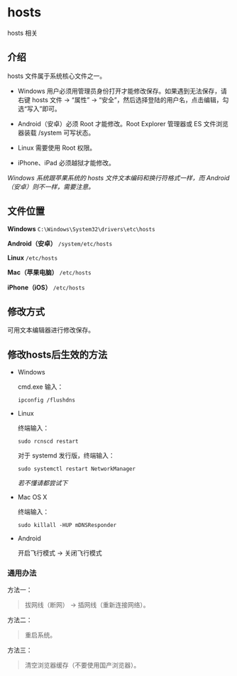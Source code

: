 # hosts

hosts 相关

## 介绍

hosts 文件属于系统核心文件之一。

* Windows 用户必须用管理员身份打开才能修改保存。如果遇到无法保存，请右键 hosts 文件 -> “属性” -> “安全”，然后选择登陆的用户名，点击编辑，勾选“写入”即可。

* Android（安卓）必须 Root 才能修改。Root Explorer 管理器或 ES 文件浏览器装载 /system 可写状态。

* Linux 需要使用 Root 权限。

* iPhone、iPad 必须越狱才能修改。

*Windows 系统跟苹果系统的 hosts 文件文本编码和换行符格式一样，而 Android（安卓）则不一样，需要注意。*

## 文件位置

**Windows** `C:\Windows\System32\drivers\etc\hosts`

**Android（安卓）** `/system/etc/hosts`

**Linux** `/etc/hosts`

**Mac（苹果电脑）** `/etc/hosts`

**iPhone（iOS）** `/etc/hosts`

## 修改方式

可用文本编辑器进行修改保存。

## 修改hosts后生效的方法

* Windows

    cmd.exe 输入：

    ```
    ipconfig /flushdns
    ```

* Linux

    终端输入：

    ```
    sudo rcnscd restart
    ```

    对于 systemd 发行版，终端输入：

    ```
    sudo systemctl restart NetworkManager
    ```

    *若不懂请都尝试下*

* Mac OS X

    终端输入：

    ```
    sudo killall -HUP mDNSResponder
    ```

* Android

    开启飞行模式 -> 关闭飞行模式

### 通用办法

方法一：
> 拔网线（断网） -> 插网线（重新连接网络）。

方法二：
> 重启系统。

方法三：
> 清空浏览器缓存（不要使用国产浏览器）。
